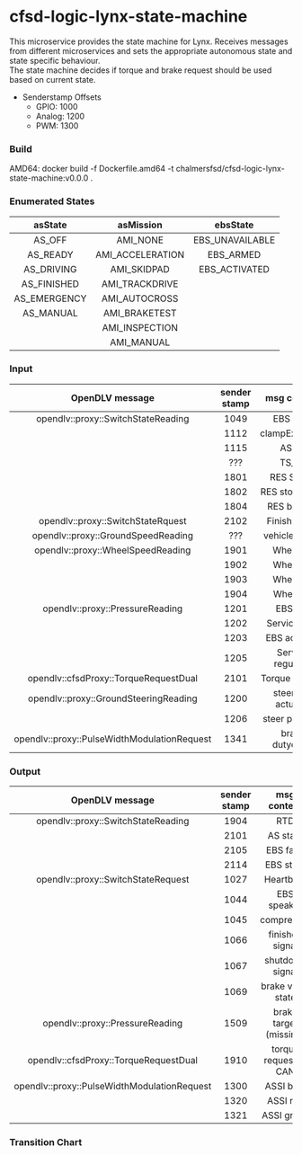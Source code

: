 # cfsd-logic-lynx-state-machine
This microservice provides the state machine for Lynx. Receives messages from different microservices and sets the appropriate autonomous state and state specific behaviour.  
The state machine decides if torque and brake request should be used based on current state.
- Senderstamp Offsets
  - GPIO: 1000
  - Analog: 1200
  - PWM: 1300

### Build
AMD64: docker build -f Dockerfile.amd64 -t chalmersfsd/cfsd-logic-lynx-state-machine:v0.0.0 .

### Enumerated States
|   asState    |     asMission    |    ebsState     |
| :----------: | :--------------: | :-------------: |
|    AS_OFF    |     AMI_NONE     | EBS_UNAVAILABLE |
|   AS_READY   | AMI_ACCELERATION |    EBS_ARMED    |
|  AS_DRIVING  |    AMI_SKIDPAD   |  EBS_ACTIVATED  |
|  AS_FINISHED |  AMI_TRACKDRIVE  |                 |
| AS_EMERGENCY |   AMI_AUTOCROSS  |                 |
|  AS_MANUAL   |  AMI_BRAKETEST   |                 |
|              |  AMI_INSPECTION  |                 |
|              |    AMI_MANUAL    |                 |


### Input
|               OpenDLV message               | sender stamp |      msg content       |
| :-----------------------------------------: | :----------: | :--------------------: |
|      opendlv::proxy::SwitchStateReading     |     1049     |        EBS okay        |
|                                             |     1112     |      clampExtended     |
|                                             |     1115     |          ASMS          |
|                                             |      ???     |         TS_on          |
|                                             |     1801     |       RES Status       |
|                                             |     1802     |    RES stop signal     |
|                                             |     1804     |    RES buttons         |
|      opendlv::proxy::SwitchStateRquest      |     2102     |      Finish signal     |
|      opendlv::proxy::GroundSpeedReading     |      ???     |      vehicle speed     |
|      opendlv::proxy::WheelSpeedReading      |     1901     |        Wheel RR        |
|                                             |     1902     |        Wheel RL        |
|                                             |     1903     |        Wheel FR        |
|                                             |     1904     |        Wheel FL        |
|      opendlv::proxy::PressureReading        |     1201     |        EBS line        |
|                                             |     1202     |     Service tank       |
|                                             |     1203     |      EBS actuator      |
|                                             |     1205     |   Service regulator    |
|    opendlv::cfsdProxy::TorqueRequestDual    |     2101     |      Torque request    |
|    opendlv::proxy::GroundSteeringReading    |     1200     |   steer pos actuator   |
|                                             |     1206     |     steer pos rack     |
| opendlv::proxy::PulseWidthModulationRequest |     1341     |    brake dutycycle     |


### Output
|               OpenDLV message               | sender stamp |      msg content       |
| :-----------------------------------------: | :----------: | :--------------------: |
|      opendlv::proxy::SwitchStateReading     |     1904     |            RTD         |
|                                             |     2101     |        AS state        |
|                                             |     2105     |        EBS fault       |
|                                             |     2114     |        EBS state       |
|      opendlv::proxy::SwitchStateRequest     |     1027     |        Heartbeat       |
|                                             |     1044     |      EBS speaker       |
|                                             |     1045     |      compressor        |
|                                             |     1066     |     finished signal    |
|                                             |     1067     |     shutdown signal    |
|                                             |     1069     |    brake valve state   |
|      opendlv::proxy::PressureReading        |     1509     | brake target (missing) |
|     opendlv::cfsdProxy::TorqueRequestDual   |     1910     |  torque request to CAN |
| opendlv::proxy::PulseWidthModulationRequest |     1300     |        ASSI blue       |
|                                             |     1320     |        ASSI red        |
|                                             |     1321     |        ASSI green      |

### Transition Chart
